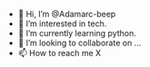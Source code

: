 - 👋 Hi, I’m @Adamarc-beep
- 👀 I’m interested in tech.
- 🌱 I’m currently learning python.
- 💞️ I’m looking to collaborate on ...
- 📫 How to reach me X

<!---
Adamarc-beep/Adamarc-beep is a ✨ special ✨ repository because its `README.md` (this file) appears on your GitHub profile.
You can click the Preview link to take a look at your changes.
--->
